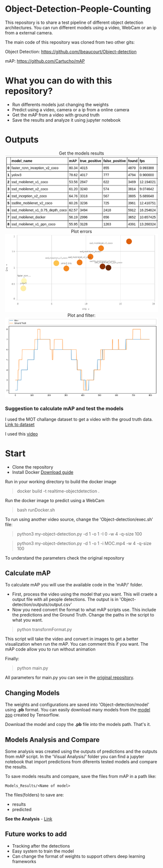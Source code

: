 # Object-Detection-People-Counting
This repository is to share a test pipeline of different object detection architectures. You can run different models using a video, WebCam or an ip from a external camera.

The main code of this repository was cloned from two other gits: 

Object Detection: https://github.com/lbeaucourt/Object-detection

mAP:
https://github.com/Cartucho/mAP

# What you can do with this repository?
- Run differents models just changing the weights
- Predict using a video, camera or a ip from a online camera
- Get the mAP from a video with ground truth
- Save the results and analyze it using jupyter notebook

# Outputs
<center>Get the models results</center>
<img src="table_results.png">

<center>Plot errors</center>
<img src="FPS_erro.png">

<center>Plot and filter:</center>
<img src="filter_ppn.png">

### Suggestion to calculate mAP and test the models
I used the MOT challange dataset to get a video with the groud truth data. [Link to dataset](https://motchallenge.net/)

I used this [video](https://motchallenge.net/vis/PETS09-S2L1)

# Start

- Clone the repository
- Install Docker [Download guide](https://docs.docker.com/install/linux/docker-ce/ubuntu/#set-up-the-repository)

Run in your working directory to build the docker image
> docker build -t realtime-objectdetection .

Run the docker image to predict using a WebCam
> bash runDocker.sh

To run using another video source, change the 'Object-detection/exec.sh' file:
>python3 my-object-detection.py -d 1 -o 1 -I 0 -w 4 -q-size 100

>python3 my-object-detection.py -d 1 -o 1 -i MOC.mp4 -w 4 -q-size 100

To understand the parameters check the original repository

## Calculate mAP
To calculate mAP you will use the available code in the 'mAP/' folder.

- First, process the video using the model that you want. This will craete a output file with all people detections. The output is in 'Object-detection/outputs/output.csv'
- Now you need convert the format to what mAP scripts use. This include the predictions and the Ground Truth. Change the paths in the script to what you want.

> python transformFormat.py

This script will take the video and convert in images to get a better visualization when run the mAP. You can comment this if you want. The mAP code allow you to run without animation

Finally:
> python main.py

All parameters for main.py you can see in the [original repository](https://github.com/Cartucho/mAP).

## Changing Models
The weights and configurations are saved into 'Object-detection/model' using <strong>.pb</strong> format.
You can easily download many models from the [model zoo](https://github.com/tensorflow/models/blob/master/research/object_detection/g3doc/detection_model_zoo.md) created by Tensorflow. 

Download the model and copy the  <strong>.pb</strong> file into the models path. That's it.

## Models Analysis and Compare
Some analysis was created using the outputs of predictions and the outputs from mAP script. In the 'Visual Analysis/' folder you can find a jupyter notebook that import predictions from diferents tested models and compare the results.

To save models results and compare, save the files from mAP in a path like:

    Models_Results/<Name of model>

The files(folders) to save are:
- results
- predicted

<strong>See the Analysis</strong> - [Link](VisualAnalysis/Analysis.ipynb)

## Future works to add

- Tracking after the detections
- Easy system to train the model
- Can change the format of weights to support others deep learning frameworks

